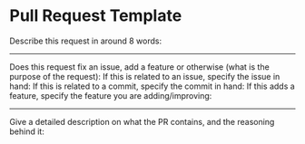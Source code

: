 # Pull Request Template
Describe this request in around 8 words:
_________________
Does this request fix an issue, add a feature or otherwise (what is the purpose of the request): 
If this is related to an issue, specify the issue in hand: 
If this is related to a commit, specify the commit in hand:
If this adds a feature, specify the feature you are adding/improving: 
_________________
Give a detailed description on what the PR contains, and the reasoning behind it: 
